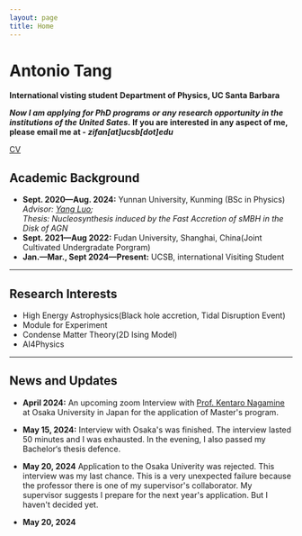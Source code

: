 ```yaml
---
layout: page
title: Home
---
```

# Antonio Tang

**International visting student**
**Department of Physics, UC Santa Barbara**


**<em>Now I am applying for PhD programs or any research opportunity in the institutions of the United Sates.</em> If you are interested in any aspect of me, please email me at - *zifan[at]ucsb[dot]edu*** 

[CV](https://antoniotang12138.github.io/file/CV_Zifan_2024.pdf)

## Academic Background

- **Sept. 2020—Aug. 2024:** Yunnan University,  Kunming (BSc in Physics)
*Advisor: [Yang Luo](https://yluo-astro.github.io);*<br>
*Thesis: Nucleosynthesis induced by the Fast Accretion of sMBH in the Disk of AGN*
- **Sept. 2021—Aug 2022:** Fudan University, Shanghai, China(Joint Cultivated Undergradate Porgram)
- **Jan.—Mar., Sept 2024—Present:** UCSB, international Visiting Student

---

## Research Interests

- High Energy Astrophysics(Black hole accretion, Tidal Disruption Event)
- Module for Experiment 
- Condense Matter Theory(2D Ising Model)
- AI4Physics
---

## News and Updates

- **April 2024:** An upcoming zoom Interview with [Prof. Kentaro Nagamine](http://astro-osaka.jp/kn/) at Osaka University in Japan for the application of Master's program.

- **May 15, 2024:** Interview with Osaka's was finished. The interview lasted 50 minutes and I was exhausted. In the evening, I also passed my Bachelor‘s thesis defence.

- **May 20, 2024** Application to the Osaka Univerity was rejected. This interview was my last chance. This is a very unexpected failure because the professor there is one of my supervisor's collaborator. My supervisor suggests I prepare for the next year's application. But I haven't decided yet.

- **May 20, 2024** 

